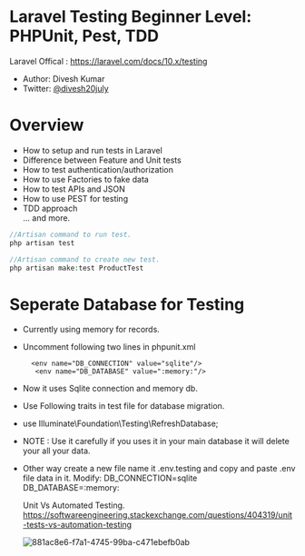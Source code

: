 # Laravel Testing Beginner Level: PHPUnit, Pest, TDD

Laravel Offical : https://laravel.com/docs/10.x/testing


* Author: Divesh Kumar
* Twitter: [@divesh20july](https://twitter.com/divesh20july)

# Overview
* How to setup and run tests in Laravel
* Difference between Feature and Unit tests
* How to test authentication/authorization
* How to use Factories to fake data
* How to test APIs and JSON
* How to use PEST for testing
* TDD approach\
  ... and more.

```php
//Artisan command to run test.
php artisan test
```

```php
//Artisan command to create new test.
php artisan make:test ProductTest
```
# Seperate Database for Testing
* Currently using memory for records.
* Uncomment following two lines in phpunit.xml

        <env name="DB_CONNECTION" value="sqlite"/>
         <env name="DB_DATABASE" value=":memory:"/>

* Now it uses Sqlite connection and memory db.
* Use Following traits in test file for database migration.
* use Illuminate\Foundation\Testing\RefreshDatabase;
* NOTE : Use it carefully if you uses it in your main database it will delete your all  your data.

* Other way create a new file name it .env.testing and copy and paste .env file data in it.
 Modify:
  DB_CONNECTION=sqlite
  DB_DATABASE=:memory:

  Unit Vs Automated Testing.
  https://softwareengineering.stackexchange.com/questions/404319/unit-tests-vs-automation-testing

  ![881ac8e6-f7a1-4745-99ba-c471ebefb0ab](https://github.com/DiveshR/Basic-Testing-PHPUnit-Pest-TDD/assets/25860707/670f38a1-edf3-4745-a872-9f9cae009647)


  


